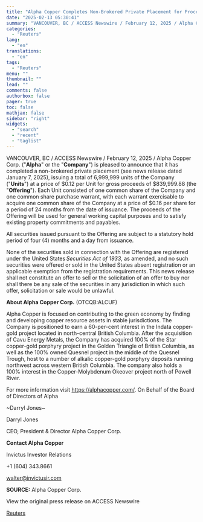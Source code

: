 ```yaml
---
title: "Alpha Copper Completes Non-Brokered Private Placement for Proceeds of $839,999.88"
date: "2025-02-13 05:30:41"
summary: "VANCOUVER, BC / ACCESS Newswire / February 12, 2025 / Alpha Copper Corp. (\"Alpha\" or the \"Company\") is pleased to announce that it has completed a non-brokered private placement (see news release dated January 7, 2025), issuing a total of 6,999,999 units of the Company (\"Units\") at a price of..."
categories:
  - "Reuters"
lang:
  - "en"
translations:
  - "en"
tags:
  - "Reuters"
menu: ""
thumbnail: ""
lead: ""
comments: false
authorbox: false
pager: true
toc: false
mathjax: false
sidebar: "right"
widgets:
  - "search"
  - "recent"
  - "taglist"
---
```


VANCOUVER, BC / ACCESS Newswire / February 12, 2025 / Alpha Copper Corp. ("**Alpha**" or the "**Company**") is pleased to announce that it has completed a non-brokered private placement (see news release dated January 7, 2025), issuing a total of 6,999,999 units of the Company ("**Units**") at a price of $0.12 per Unit for gross proceeds of $839,999.88 (the "**Offering**"). Each Unit consisted of one common share of the Company and one common share purchase warrant, with each warrant exercisable to acquire one common share of the Company at a price of $0.16 per share for a period of 24 months from the date of issuance. The proceeds of the Offering will be used for general working capital purposes and to satisfy existing property commitments and payables.

All securities issued pursuant to the Offering are subject to a statutory hold period of four (4) months and a day from issuance.

None of the securities sold in connection with the Offering are registered under the United States *Securities Act of 1933*, as amended, and no such securities were offered or sold in the United States absent registration or an applicable exemption from the registration requirements. This news release shall not constitute an offer to sell or the solicitation of an offer to buy nor shall there be any sale of the securities in any jurisdiction in which such offer, solicitation or sale would be unlawful.

**About Alpha Copper Corp.** (OTCQB:ALCUF)

Alpha Copper is focused on contributing to the green economy by finding and developing copper resource assets in stable jurisdictions. The Company is positioned to earn a 60-per-cent interest in the Indata copper-gold project located in north-central British Columbia. After the acquisition of Cavu Energy Metals, the Company has acquired 100% of the Star copper-gold porphyry project in the Golden Triangle of British Columbia, as well as the 100% owned Quesnel project in the middle of the Quesnel Trough, host to a number of alkalic copper-gold porphyry deposits running northwest across western British Columbia. The company also holds a 100% interest in the Copper-Molybdenum Okeover project north of Powell River.

For more information visit https://alphacopper.com/. On Behalf of the Board of Directors of Alpha

~Darryl Jones~

Darryl Jones

CEO, President & Director Alpha Copper Corp.

**Contact Alpha Copper**

Invictus Investor Relations

+1 (604) 343.8661

walter@invictusir.com

**SOURCE:** Alpha Copper Corp.

View the original press release on ACCESS Newswire

[Reuters](https://www.tradingview.com/news/reuters.com,2025-02-12:newsml_ACSppjMNa:0/)
